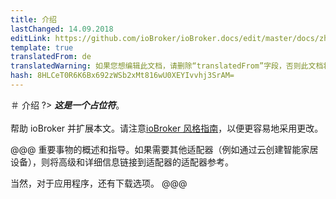 ```yaml
---
title: 介绍
lastChanged: 14.09.2018
editLink: https://github.com/ioBroker/ioBroker.docs/edit/master/docs/zh-cn/cloud/README.md
template: true
translatedFrom: de
translatedWarning: 如果您想编辑此文档，请删除“translatedFrom”字段，否则此文档将再次自动翻译
hash: 8HLCeT0R6K6Bx692zWSb2xMt816wU0XEYIvvhj3SrAM=
---
```

＃ 介绍
?> ***这是一个占位符***。<br><br>帮助 ioBroker 并扩展本文。请注意[ioBroker 风格指南](community/styleguidedoc)，以便更容易地采用更改。

@@@ 重要事物的概述和指导。如果需要其他适配器（例如通过云创建智能家居设备），则将高级和详细信息链接到适配器的适配器参考。

当然，对于应用程序，还有下载选项。
@@@